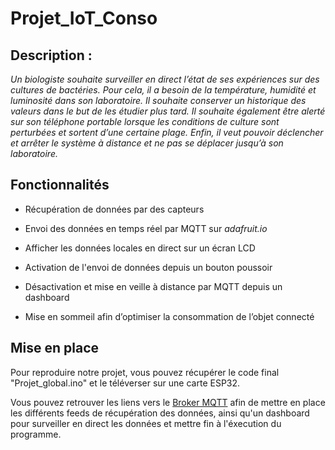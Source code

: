 # Projet_IoT_Conso

## Description :

*Un biologiste souhaite surveiller en direct l’état de ses expériences sur des cultures de bactéries. Pour cela, il a besoin de la température, humidité et luminosité dans son laboratoire. Il souhaite conserver un historique des valeurs dans le but de les étudier plus tard. Il souhaite également être alerté sur son téléphone portable lorsque les conditions de culture sont perturbées et sortent d’une certaine plage. Enfin, il veut pouvoir déclencher et arrêter le système à distance et ne pas se déplacer jusqu’à son laboratoire.*

## Fonctionnalités
- Récupération de données par des capteurs

- Envoi des données en temps réel par MQTT sur *adafruit.io*

- Afficher les données locales en direct sur un écran LCD

- Activation de l'envoi de données depuis un bouton poussoir

- Désactivation et mise en veille à distance par MQTT depuis un dashboard

- Mise en sommeil afin d’optimiser la consommation de l’objet connecté


## Mise en place
Pour reproduire notre projet, vous pouvez récupérer le code final "Projet_global.ino" et le téléverser sur une carte ESP32.  


Vous pouvez retrouver les liens vers le [Broker MQTT](https://io.adafruit.com/Raphael_IoT/dashboards/projet-iot-dashboard) afin de mettre en place les différents feeds de récupération des données, ainsi qu'un dashboard pour surveiller en direct les données et mettre fin à l'éxecution du programme.
